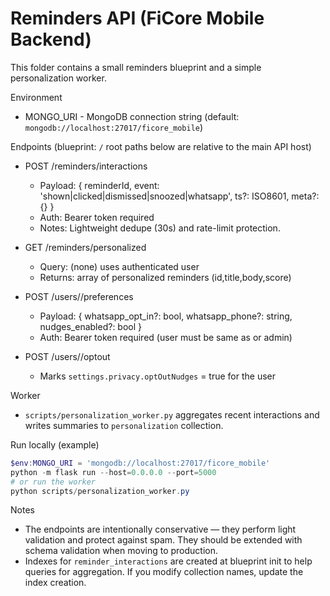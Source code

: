 # Reminders API (FiCore Mobile Backend)

This folder contains a small reminders blueprint and a simple personalization worker.

Environment
- MONGO_URI - MongoDB connection string (default: `mongodb://localhost:27017/ficore_mobile`)

Endpoints (blueprint: `/` root paths below are relative to the main API host)

- POST /reminders/interactions
  - Payload: { reminderId, event: 'shown|clicked|dismissed|snoozed|whatsapp', ts?: ISO8601, meta?: {} }
  - Auth: Bearer token required
  - Notes: Lightweight dedupe (30s) and rate-limit protection.

- GET /reminders/personalized
  - Query: (none) uses authenticated user
  - Returns: array of personalized reminders (id,title,body,score)

- POST /users/<id>/preferences
  - Payload: { whatsapp_opt_in?: bool, whatsapp_phone?: string, nudges_enabled?: bool }
  - Auth: Bearer token required (user must be same as <id> or admin)

- POST /users/<id>/optout
  - Marks `settings.privacy.optOutNudges` = true for the user

Worker
- `scripts/personalization_worker.py` aggregates recent interactions and writes summaries to `personalization` collection.

Run locally (example)

```powershell
$env:MONGO_URI = 'mongodb://localhost:27017/ficore_mobile'
python -m flask run --host=0.0.0.0 --port=5000
# or run the worker
python scripts/personalization_worker.py
```

Notes
- The endpoints are intentionally conservative — they perform light validation and protect against spam. They should be extended with schema validation when moving to production.
- Indexes for `reminder_interactions` are created at blueprint init to help queries for aggregation. If you modify collection names, update the index creation.
